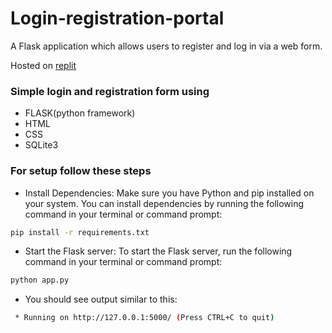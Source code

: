 # Login-registration-portal

A Flask application which allows users to register and log in via a web form.

Hosted on [replit](https://registration-and-login-web-page.atharao.repl.co)

### Simple login and registration form using 
* FLASK(python framework)
* HTML
* CSS
* SQLite3

### For setup follow these steps
* Install Dependencies: Make sure you have Python and pip installed on your system. You can install dependencies by running the following command in your terminal or command prompt:

```bash
pip install -r requirements.txt
```
* Start the Flask server: To start the Flask server, run the following command in your terminal or command prompt:
```bash
python app.py
```
* You should see output similar to this:
```bash
 * Running on http://127.0.0.1:5000/ (Press CTRL+C to quit)
```


